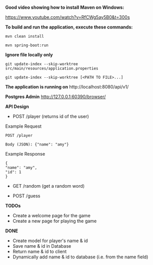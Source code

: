 **Good video showing how to install Maven on Windows:**

https://www.youtube.com/watch?v=RfCWg5ay5B0&t=300s

**To build and run the application, execute these commands:**

`mvn clean install`

`mvn spring-boot:run`

**Ignore file locally only**

`git update-index --skip-worktree src/main/resources/application.properties`

`git update-index --skip-worktree [<PATH TO FILE>...]`

**The application is running on** http://localhost:8080/api/v1/

**Postgres Admin** http://127.0.0.1:60390/browser/

**API Design**

- POST /player (returns id of the user)


Example Request
```
POST /player

Body (JSON): {"name": "amy"}
```

Example Response
```
{
"name": "amy",
"id": 1
}
```

- GET /random (get a random word)

- POST /guess 

**TODOs**
- Create a welcome page for the game
- Create a new page for playing the game

**DONE**
- Create model for player's name & id
- Save name & id in Database 
- Return name & id to client
- Dynamically add name & id to database (i.e. from the name field)


